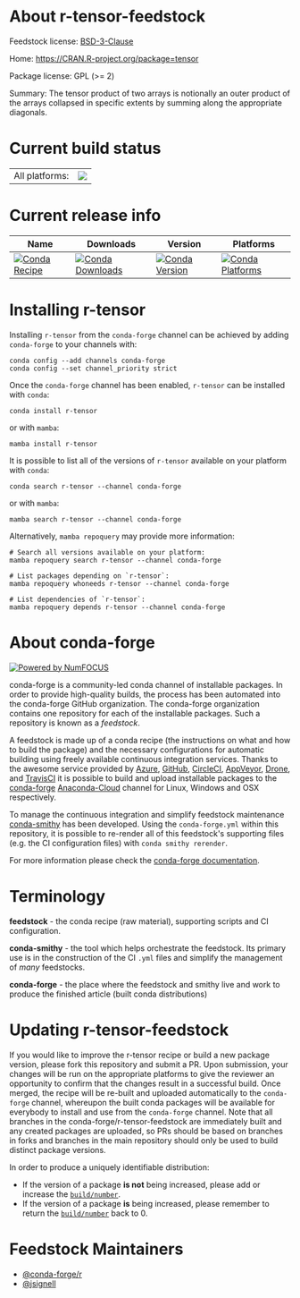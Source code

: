 About r-tensor-feedstock
========================

Feedstock license: [BSD-3-Clause](https://github.com/conda-forge/r-tensor-feedstock/blob/main/LICENSE.txt)

Home: https://CRAN.R-project.org/package=tensor

Package license: GPL (>= 2)

Summary: The tensor product of two arrays is notionally an outer product of the arrays collapsed in specific extents by summing along the appropriate diagonals.

Current build status
====================


<table><tr><td>All platforms:</td>
    <td>
      <a href="https://dev.azure.com/conda-forge/feedstock-builds/_build/latest?definitionId=1710&branchName=main">
        <img src="https://dev.azure.com/conda-forge/feedstock-builds/_apis/build/status/r-tensor-feedstock?branchName=main">
      </a>
    </td>
  </tr>
</table>

Current release info
====================

| Name | Downloads | Version | Platforms |
| --- | --- | --- | --- |
| [![Conda Recipe](https://img.shields.io/badge/recipe-r--tensor-green.svg)](https://anaconda.org/conda-forge/r-tensor) | [![Conda Downloads](https://img.shields.io/conda/dn/conda-forge/r-tensor.svg)](https://anaconda.org/conda-forge/r-tensor) | [![Conda Version](https://img.shields.io/conda/vn/conda-forge/r-tensor.svg)](https://anaconda.org/conda-forge/r-tensor) | [![Conda Platforms](https://img.shields.io/conda/pn/conda-forge/r-tensor.svg)](https://anaconda.org/conda-forge/r-tensor) |

Installing r-tensor
===================

Installing `r-tensor` from the `conda-forge` channel can be achieved by adding `conda-forge` to your channels with:

```
conda config --add channels conda-forge
conda config --set channel_priority strict
```

Once the `conda-forge` channel has been enabled, `r-tensor` can be installed with `conda`:

```
conda install r-tensor
```

or with `mamba`:

```
mamba install r-tensor
```

It is possible to list all of the versions of `r-tensor` available on your platform with `conda`:

```
conda search r-tensor --channel conda-forge
```

or with `mamba`:

```
mamba search r-tensor --channel conda-forge
```

Alternatively, `mamba repoquery` may provide more information:

```
# Search all versions available on your platform:
mamba repoquery search r-tensor --channel conda-forge

# List packages depending on `r-tensor`:
mamba repoquery whoneeds r-tensor --channel conda-forge

# List dependencies of `r-tensor`:
mamba repoquery depends r-tensor --channel conda-forge
```


About conda-forge
=================

[![Powered by
NumFOCUS](https://img.shields.io/badge/powered%20by-NumFOCUS-orange.svg?style=flat&colorA=E1523D&colorB=007D8A)](https://numfocus.org)

conda-forge is a community-led conda channel of installable packages.
In order to provide high-quality builds, the process has been automated into the
conda-forge GitHub organization. The conda-forge organization contains one repository
for each of the installable packages. Such a repository is known as a *feedstock*.

A feedstock is made up of a conda recipe (the instructions on what and how to build
the package) and the necessary configurations for automatic building using freely
available continuous integration services. Thanks to the awesome service provided by
[Azure](https://azure.microsoft.com/en-us/services/devops/), [GitHub](https://github.com/),
[CircleCI](https://circleci.com/), [AppVeyor](https://www.appveyor.com/),
[Drone](https://cloud.drone.io/welcome), and [TravisCI](https://travis-ci.com/)
it is possible to build and upload installable packages to the
[conda-forge](https://anaconda.org/conda-forge) [Anaconda-Cloud](https://anaconda.org/)
channel for Linux, Windows and OSX respectively.

To manage the continuous integration and simplify feedstock maintenance
[conda-smithy](https://github.com/conda-forge/conda-smithy) has been developed.
Using the ``conda-forge.yml`` within this repository, it is possible to re-render all of
this feedstock's supporting files (e.g. the CI configuration files) with ``conda smithy rerender``.

For more information please check the [conda-forge documentation](https://conda-forge.org/docs/).

Terminology
===========

**feedstock** - the conda recipe (raw material), supporting scripts and CI configuration.

**conda-smithy** - the tool which helps orchestrate the feedstock.
                   Its primary use is in the construction of the CI ``.yml`` files
                   and simplify the management of *many* feedstocks.

**conda-forge** - the place where the feedstock and smithy live and work to
                  produce the finished article (built conda distributions)


Updating r-tensor-feedstock
===========================

If you would like to improve the r-tensor recipe or build a new
package version, please fork this repository and submit a PR. Upon submission,
your changes will be run on the appropriate platforms to give the reviewer an
opportunity to confirm that the changes result in a successful build. Once
merged, the recipe will be re-built and uploaded automatically to the
`conda-forge` channel, whereupon the built conda packages will be available for
everybody to install and use from the `conda-forge` channel.
Note that all branches in the conda-forge/r-tensor-feedstock are
immediately built and any created packages are uploaded, so PRs should be based
on branches in forks and branches in the main repository should only be used to
build distinct package versions.

In order to produce a uniquely identifiable distribution:
 * If the version of a package **is not** being increased, please add or increase
   the [``build/number``](https://docs.conda.io/projects/conda-build/en/latest/resources/define-metadata.html#build-number-and-string).
 * If the version of a package **is** being increased, please remember to return
   the [``build/number``](https://docs.conda.io/projects/conda-build/en/latest/resources/define-metadata.html#build-number-and-string)
   back to 0.

Feedstock Maintainers
=====================

* [@conda-forge/r](https://github.com/conda-forge/r/)
* [@jsignell](https://github.com/jsignell/)


